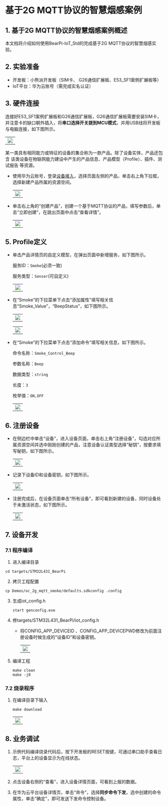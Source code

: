 # 基于2G MQTT协议的智慧烟感案例

## 1. 基于2G MQTT协议的智慧烟感案例概述

本文档将介绍如何使用BearPi-IoT_Std的完成基于2G MQTT协议的智慧烟感实验。

## 2. 实验准备
- 开发板：小熊派开发板（SIM卡、 G26通信扩展板、E53_SF1案例扩展板等）
- IoT平台：华为云账号（需完成实名认证）
## 3. 硬件连接
连接好E53_SF1案例扩展板和G26通信扩展板，G26通信扩展板需要安装SIM卡，并注意卡的缺口朝外插入，将**串口选择开关拨到MCU模式**，并用USB线将开发板与电脑连接，如下图所示。

<table><tbody><tr><td><img src="../../../../docs/device-dev/figures/BearPi-IoT_Smoke/2G.png" /></td></tr></tbody></table>

某一类具有相同能力或特征的设备的集合称为一款产品。除了设备实体，产品还包含 该类设备在物联网能力建设中产生的产品信息、产品模型（Profile）、插件、测试报告 等资源。

- 使用华为云账号，登录[设备接入](https://console.huaweicloud.com/iotdm/?region=cn-north-4#/dm-portal/home)，选择页面左侧的产品，单击右上角下拉框，选择新建产品所属的资源空间。

    <table><tbody><tr><td><img src="../../../../docs/device-dev/figures/图片15.png" /></td></tr></tbody></table>

- 单击右上角的“创建产品”，创建一个基于MQTT协议的产品，填写参数后，单击“立即创建”，在跳出页面中点击“查看详情”。

    <table><tbody><tr><td><img src="../../../../docs/device-dev/figures/BearPi-IoT_Smoke/创建MQTT产品.png" /></td></tr></tbody></table>

## 5. Profile定义
- 单击产品详情页的自定义模型，在弹出页面中新增服务，如下图所示。

    服务ID：`Smoke`(必须一致)

    服务类型：`Senser`(可自定义)
    <table><tbody><tr><td><img src="../../../../docs/device-dev/figures/BearPi-IoT_Smoke/createproduct02.png " /></td></tr></tbody></table>

- 在“Smoke”的下拉菜单下点击“添加属性”填写相关信息“Smoke_Value”，“BeepStatus”，如下图所示。


    <table><tbody><tr><td><img src="../../../../docs/device-dev/figures/BearPi-IoT_Smoke/createproduct03.png " /></td></tr></tbody></table>


    <table><tbody><tr><td><img src="../../../../docs/device-dev/figures/BearPi-IoT_Smoke/createproduct04.png " /></td></tr></tbody></table>

- 在“Smoke”的下拉菜单下点击“添加命令”填写相关信息，如下图所示。

    命令名称：`Smoke_Control_Beep`

    参数名称：`Beep`

    数据类型：`string`

    长度：`3`

    枚举值：`ON,OFF`

    <table><tbody><tr><td><img src="../../../../docs/device-dev/figures/BearPi-IoT_Smoke/createproduct05.png " /></td></tr></tbody></table>


## 6. 注册设备

- 在侧边栏中单击“设备”，进入设备页面，单击右上角“注册设备”，勾选对应所属资源空间并选中刚刚创建的产品，注意设备认证类型选择“秘钥”，按要求填写秘钥，如下图所示。

    <table><tbody><tr><td><img src="../../../../docs/device-dev/figures/BearPi-IoT_Smoke/registerdevice01.png "/></td></tr></tbody></table>

- 记录下设备ID和设备密钥，如下图所示。
    <table><tbody><tr><td><img src="../../../../docs/device-dev/figures/BearPi-IoT_Smoke/registerdevice02.png "/></td></tr></tbody></table>

- 注册完成后，在设备页面单击“所有设备”，即可看到新建的设备，同时设备处于未激活状态，如下图所示。

    <table><tbody><tr><td><img src="../../../../docs/device-dev/figures/BearPi-IoT_Smoke/registerdevice03.png "/></td></tr></tbody></table>

## 7. 设备开发
### 7.1 程序编译

1. 进入编译目录

```
cd targets/STM32L431_BearPi
```
2. 拷贝工程配置

```
cp Demos/oc_2g_mqtt_smoke/defaults.sdkconfig .config
```
3. 生成iot_config.h

    ```
    start genconfig.exe
    ```
4. 修targets/STM32L431_BearPi/iot_config.h

    - 将CONFIG_APP_DEVICEID 、CONFIG_APP_DEVICEPWD修改为前面注册设备时候生成的“设备ID”和设备密钥。

        <table><tbody><tr><td><img src="../../../../docs/device-dev/figures/设置2g_mqtt的iot_config.png" /></td></tr></tbody></table>

5. 编译工程

    ```
    make clean
    make -j8
    ```

### 7.2 烧录程序

1. 在编译目录下输入

    ```
    make download
    ```
    <table><tbody><tr><td><img src="../../../../docs/device-dev/figures/openocd烧录.png" /></td></tr></tbody></table>

## 8. 业务调试

1.  示例代码编译烧录代码后，按下开发板的RESET按键，可通过串口助手查看日志，平台上的设备显示为在线状态。

    <table><tbody><tr><td><img src="../../../../docs/device-dev/figures/设备在线.png" /></td></tr></tbody></table>

2. 点击设备右侧的“查看”，进入设备详情页面，可看到上报的数据。

3. 在华为云平台设备详情页，单击“命令”，选择**同步命令下发**，选中创建的命令属性，单击“确定”，即可发送下发命令控制设备。